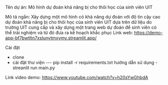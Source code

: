 Tên dự án: Mô hình dự đoán khả năng bị cho thôi học của sinh viên UIT

Mô tả ngắn: Xây dựng một mô hình có khả năng dự đoán với độ tin cậy cao dự đoán khả năng bị cho thôi học của sinh viên UIT dựa trên dữ liệu do trường UIT cung cấp và xây dựng một trang web dự đoán để sinh viên có thể trải nghiệm và từ đó đưa ra kế hoạch khắc phục
Link web: https://demo-app-bf7bwtltn7xslunytmxymy.streamlit.app/

Cài đặt
- clone
- cài đặt thư viện
--- pip install -r requirements.txt
hướng dẫn sử dụng
-streanlit run main.py

Link video demo: https://www.youtube.com/watch?v=h20sYwGhbdA